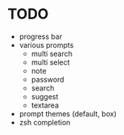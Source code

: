 # TODO

- progress bar
- various prompts
    - multi search
    - multi select
    - note
    - password
    - search
    - suggest
    - textarea
- prompt themes (default, box)
- zsh completion